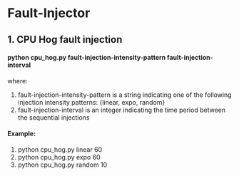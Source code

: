# Fault-Injector

## 1. CPU Hog fault injection
#### python cpu_hog.py fault-injection-intensity-pattern fault-injection-interval

where:<br>
1. fault-injection-intensity-pattern is a string indicating one of the following injection intensity patterns: {linear, expo, random}
2. fault-injection-interval is an integer indicating the time period between the sequential injections

#### Example:
1. python cpu_hog.py linear 60
2. python cpu_hog.py expo 60
3. python cpu_hog.py random 10